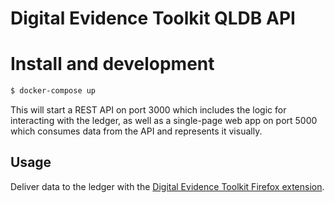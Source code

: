 # Digital Evidence Toolkit QLDB API

# Install and development
```sh
$ docker-compose up
```

This will start a REST API on port 3000 which includes the logic for interacting with the ledger, as well as a single-page web app on port 5000 which consumes data from the API and represents it visually.

## Usage
Deliver data to the ledger with the [Digital Evidence Toolkit Firefox extension](https://github.com/digitalevidencetoolkit/firefox-extension).

